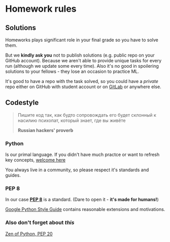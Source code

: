 # Homework rules

## Solutions

Homeworks plays significant role in your final grade so you have to solve them.

But we **kindly ask you** not to publish solutions (e.g. public repo on your GitHub
account). Because we aren't able to provide unique tasks for every run (although we update
some every time). Also it's no good in spoilering solutions to your fellows - they lose an
occasion to practice ML.

It's good to have a repo with the task solved, so you could have a _private_ repo either
on GitHub with student account or on [GitLab](https://gitlab.com/) or anywhere else.

## Codestyle

> Пишите код так, как будто сопровождать его будет склонный к насилию психопат, который
> знает, где вы живёте
>
> **Russian hackers' proverb**

### Python

Is our primal language. If you didn't have much practce or want to refresh key concepts,
[welcome here](https://pythontutor.ru/)

You always live in a community, so please respect it's standards and guides.

### PEP 8

In our case [**PEP 8**](https://www.python.org/dev/peps/pep-0008/) is a standard. (Dare to
open it - **it's made for humans!**)

[Google Python Style Guide](https://google.github.io/styleguide/pyguide.html) contains
reasonable extensions and motivations.

### Also don't forget about _this_

[Zen of Python, PEP 20](https://www.python.org/dev/peps/pep-0020/)
